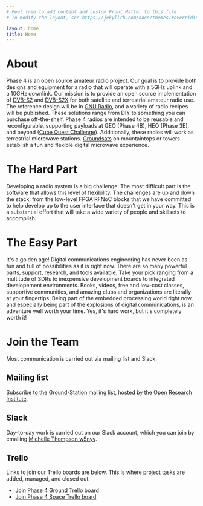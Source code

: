 ```yaml
---
# Feel free to add content and custom Front Matter to this file.
# To modify the layout, see https://jekyllrb.com/docs/themes/#overriding-theme-defaults

layout: home
title: Home
---
```


# About

Phase 4 is an open source amateur radio project. Our goal is to
provide both designs and equipment for a radio that will operate with
a 5GHz uplink and a 10GHz downlink. Our mission is to provide an open
source implementation of [DVB-S2](https://www.dvb.org/standards/dvb-s2)
and [DVB-S2X](https://www.dvb.org/standards/dvb-s2x) for both satellite
and terrestrial amateur radio use. The reference design will be in
[GNU Radio](https://www.gnuradio.org/), and a variety of radio
recipes will be published. These solutions range from DIY to something
you can purchase off-the-shelf. Phase 4 radios are intended to be
reusable and reconfigurable, supporting payloads at GEO (Phase 4B),
HEO (Phase 3E), and beyond
([Cube Quest Challenge](http://www.nasa.gov/cubequest/details)).
Additionally, these radios will work as terrestrial
microwave stations. [Groundsats](groundsat.html) on
mountaintops or towers establish a fun and flexible digital microwave
experience.

# The Hard Part

Developing a radio system is a big challenge. The most difficult part
is the software that allows this level of flexibility. The challenges
are up and down the stack, from the low-level FPGA RFNoC blocks that
we have committed to help develop up to the user interface that
doesn't get in your way. This is a substantial effort that will take a
wide variety of people and skillsets to accomplish.

# The Easy Part

It's a golden age! Digital communications engineering has never been
as fun and full of possibilities as it is right now. There are so many
powerful parts, support, research, and tools available. Take your pick
ranging from a multitude of SDRs to inexpensive development boards to
integrated developement environments. Books, videos, free and low-cost
classes, supportive communities, and amazing clubs and organizations
are literally at your fingertips. Being part of the embedded
processing world right now, and especially being part of the
explosions of digital communications, is an adventure well worth your
time. Yes, it's hard work, but it's completely worth it!

# Join the Team

Most communication is carried out via mailing list and Slack.

## Mailing list

[Subscribe to the Ground-Station mailing list](http://lists.openresearch.institute/listinfo.cgi/ground-station-openresearch.institute), hosted by the [Open Research Institute](https://openresearch.institute/).

## Slack

Day-to-day work is carried out on our Slack account, which you can join by emailing [Michelle Thompson w5nyv](mailto:mountain.michelle+phase4website@gmail.com).

## Trello

Links to join our Trello boards are below. This is where project tasks are added, managed, and closed out.

* [Join Phase 4 Ground Trello board](https://trello.com/invite/b/REasyYiZ/8de4c059e252c7c435a1dafa25f655a8/phase-4-ground)
* [Join Phase 4 Space Trello board](https://trello.com/invite/b/GRBWasqW/1336a1fa5b88b380c27ccf95d21fec79/phase-4-space)
